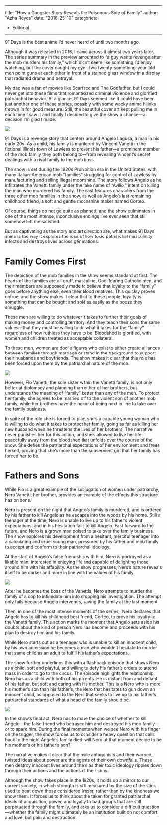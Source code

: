 
---
title: "How a Gangster Story Reveals the Poisonous Side of Family"
author: "Azha Reyes"
date: "2018-25-10"
categories:
- Editorial
---

91 Days is the best anime I’d never heard of until two months ago.

Although it was released in 2016, I came across it almost two years later. The series summary in the preview amounted to “a guy wants revenge after the mob murders his family,” which didn’t seem like something I’d enjoy watching, but the cover caught my eye—two twenty-something-year-old men point guns at each other in front of a stained glass window in a display that radiated drama and betrayal. 

My dad was a fan of movies like Scarface and The Godfather, but I could never get into these films that romanticized criminal violence and glorified patriarchal behavior. At a glance, 91 Days seemed like it could have been just another one of these stories, possibly with some wacky anime hijinks thrown in for good measure. Still, the beautiful cover art kept pulling me in each time I saw it and finally I decided to give the show a chance—a decision I’m glad I made.

![](https://i1.wp.com/vrvblog.co/wp-content/uploads/2018/10/4-1-1024x576.jpg?resize=1024%2C576&#038;ssl=1)

91 Days is a revenge story that centers around Angelo Lagusa, a man in his early 20s. As a child, his family is murdered by Vincent Vanetti in the fictional Illinois town of Lawless to prevent his father—a prominent member of the mob family they both belong to—from revealing Vincent’s secret dealings with a rival family to the mob boss. 

The show is set during the 1920s Prohibition era in the United States, with many Italian-American mob “families” struggling for control of Lawless by manufacturing and selling illegal moonshine. The story follows Angelo as he infiltrates the Vanetti family under the fake name of “Avilio,” intent on killing the man who murdered his family. The cast features characters from the three other mob families in the show, as well as Angelo’s last remaining childhood friend, a soft and gentle moonshine maker named Corteo.

Of course, things do not go quite as planned, and the show culminates in one of the most intense, inconclusive endings I’ve ever seen that still somehow left me satisfied. 

But as captivating as the story and art direction are, what makes 91 Days shine is the way it explores the idea of how toxic patriarchal masculinity infects and destroys lives across generations. 

# Family Comes First

The depiction of the mob families in the show seems standard at first. The heads of the families are all gruff, masculine, God-fearing Catholic men, and their members are supposedly made to believe that loyalty to the “family” goes before anything else, even their blood relatives. This quickly proves untrue, and the show makes it clear that to these people, loyalty is something that can be bought and sold as easily as the booze they smuggle. 

These men are willing to do whatever it takes to further their goals of making money and controlling territory. And they teach their sons the same values—that they must be willing to do what it takes for the “family” regardless of how ruthless they have to be. Bloodshed is glorified, with women and children treated as acceptable collateral. 

To these men, women are docile figures who exist to either create alliances between families through marriage or stand in the background to support their husbands and boyfriends. The show makes it clear that this role has been forced upon them by the patriarchal nature of the mob.

![](https://i0.wp.com/vrvblog.co/wp-content/uploads/2018/10/3-1-1024x576.jpg?resize=1024%2C576&#038;ssl=1)

However, Fio Vanetti, the sole sister within the Vanetti family, is not only better at diplomacy and planning than either of her brothers, but understands the meaning of “family” better than any of the men. To protect her family, she agrees to be married off to the violent son of another mob family, while her brothers have the honor of being next in line to take over the family business. 

In spite of the role she is forced to play, she’s a capable young woman who is willing to do what it takes to protect her family, going as far as killing her new husband when he threatens the lives of her brothers. The narrative never punishes her for this action, and she’s allowed to live her life peacefully away from the bloodshed that unfolds over the course of the show. She defies the patriarchal expectations of her environment and frees herself, proving that she’s more than the subservient girl that her family has forced her to be. 

# Fathers and Sons

While Fio is a great example of the subjugation of women under patriarchy, Nero Vanetti, her brother, provides an example of the effects this structure has on sons.

Nero is present on the night that Angelo’s family is murdered, and is ordered by his father to kill Angelo as he escapes into the woods by his home. Still a teenager at the time, Nero is unable to live up to his father’s violent expectations, and in his hesitation fails to kill Angelo. Fast forward to the future, and Nero is a grown man poised to take over the family business. The show explores his development from a hesitant, merciful teenager into a calculating and cruel young man, pressured by his father and mob family to accept and conform to their patriarchal ideology.

At the start of Angelo’s false friendship with him, Nero is portrayed as a likable man, interested in enjoying life and capable of delighting those around him with his affability. As the show progresses, Nero’s nature reveals itself to be darker and more in line with the values of his family.

![](https://i1.wp.com/vrvblog.co/wp-content/uploads/2018/10/2-1024x576.jpeg?resize=1024%2C576&#038;ssl=1)

After he becomes the boss of the Vanettis, Nero attempts to murder the family of a cop to intimidate him into dropping his investigation. The attempt only fails because Angelo intervenes, saving the family at the last moment. 

Then, in one of the most intense moments of the series,  Nero declares that Angelo has to kill his childhood best friend, Corteo, to prove his loyalty to the Vanetti family. This action marks the moment that Angelo sets aside his doubts about the kind of person Nero has become and proceeds with his plan to destroy him and his family. 

While Nero starts out as a teenager who is unable to kill an innocent child, by his own admission he becomes a man who wouldn’t hesitate to murder that same child as an adult to fulfill his father’s expectations. 

The show further underlines this with a flashback episode that shows Nero as a child, soft and playful, and willing to defy his father’s orders to attend mass in order to go to the circus. The episode highlights the relationship Nero has as a child with both of his parents. He is distant from and defiant of his father, but soft and caring with his mother. This is a Nero who is more his mother’s son than his father’s, the Nero that hesitates to gun down an innocent child, as opposed to the Nero that seeks to live up to his father’s patriarchal standards of what a head of the family should be.

![](https://i2.wp.com/vrvblog.co/wp-content/uploads/2018/10/1-1-1024x576.jpg?resize=1024%2C576&#038;ssl=1)

In the show’s final act, Nero has to make the choice of whether to kill Angelo—the false friend who betrayed him and destroyed his mob family—or to spare him. During the final moments when we see Nero with his finger on the trigger, the show forces us to consider a heavy question that calls back to the night Angelo’s family died: will Nero at that moment decide to be his mother’s or his father’s son?

The narrative makes it clear that the male antagonists and their warped, twisted ideas about power are the agents of their own downfalls. These men destroy innocent lives around them as their toxic ideology ripples down through their actions and the actions of their sons. 

Although the show takes place in the 1920s, it holds up a mirror to our current society, in which strength is still measured by the size of the stick used to beat down those considered lesser, rather than by the kindness we show them. It forces us to think about the taken for granted patriarchal ideals of acquisition, power, and loyalty to bad groups that are still perpetuated through the family, and asks us to consider a difficult question—whether the family might ultimately be an institution built on not comfort and love, but pain and destruction. 
